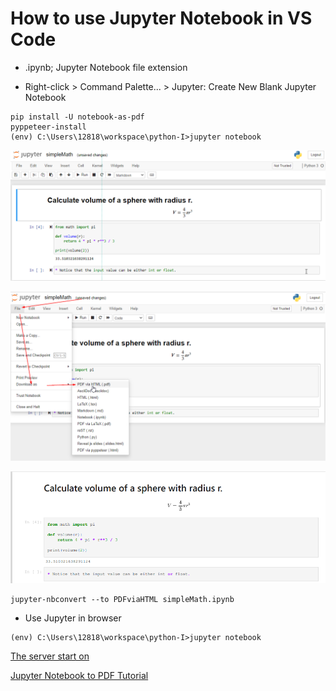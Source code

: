 # How to use Jupyter Notebook in VS Code
* .ipynb; Jupyter Notebook file extension

* Right-click > Command Palette... > Jupyter: Create New Blank Jupyter Notebook

```
pip install -U notebook-as-pdf
pyppeteer-install
(env) C:\Users\12818\workspace\python-I>jupyter notebook

```

![Jupyter Screen](./images/jupyter.png)

![Jupyter Notebook to PDF](./images/jupyterPDF.png)

![Sample PDF output](./images/samplePdfOutput.png)

```
jupyter-nbconvert --to PDFviaHTML simpleMath.ipynb
```

* Use Jupyter in browser
```
(env) C:\Users\12818\workspace\python-I>jupyter notebook
```
[The server start on](http://localhost:8888/notebooks/mymath/mathHW2.ipynb#)

[Jupyter Notebook to PDF Tutorial](https://towardsdatascience.com/jupyter-notebook-to-pdf-in-a-few-lines-3c48d68a7a63)